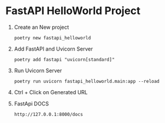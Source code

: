 # FastAPI HelloWorld Project

1. Create an New project
   ```
   poetry new fastapi_helloworld
   ```
2. Add FastAPI and Uvicorn Server

   ```
   poetry add fastapi "uvicorn[standard]"
   ```

3. Run Uvicorn Server

   ```
   poetry run uvicorn fastapi_helloworld.main:app --reload
   ```

4. Ctrl + Click on Generated URL

5. FastApi DOCS
   ```
   http://127.0.0.1:8000/docs
   ```
